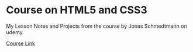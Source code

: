 # Course on HTML5 and CSS3

<p>My Lesson Notes and Projects from the course by Jonas Schmedtmann on udemy.</p>

<a href="https://www.udemy.com/course/design-and-develop-a-killer-website-with-html5-and-css3/learn/quiz/119334#content" target="_blank">Course Link</a>